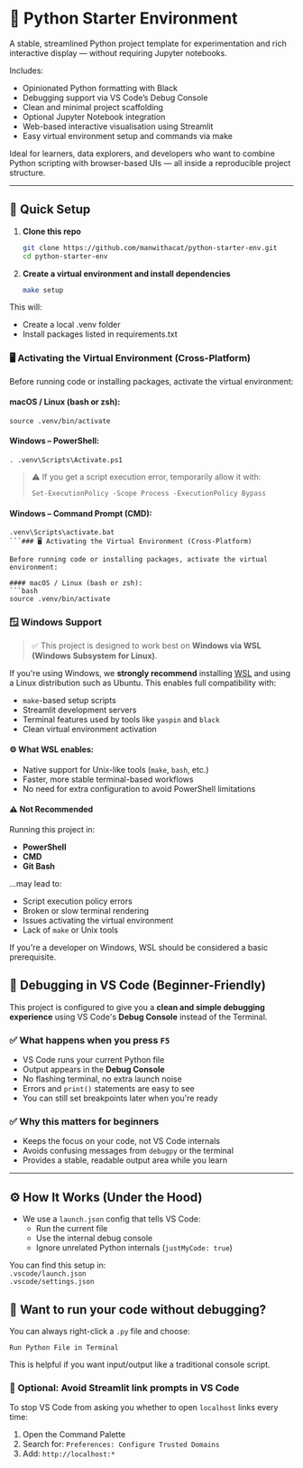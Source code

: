 # 🐍 Python Starter Environment

A stable, streamlined Python project template for experimentation and rich interactive display — without requiring Jupyter notebooks.

Includes:   
- Opinionated Python formatting with Black
- Debugging support via VS Code’s Debug Console
- Clean and minimal project scaffolding
- Optional Jupyter Notebook integration
- Web-based interactive visualisation using Streamlit
- Easy virtual environment setup and commands via make

Ideal for learners, data explorers, and developers who want to combine Python scripting with browser-based UIs — all inside a reproducible project structure.

---

## 🚀 Quick Setup

1. **Clone this repo**

   ```bash
   git clone https://github.com/manwithacat/python-starter-env.git
   cd python-starter-env

1. **Create a virtual environment and install dependencies**

    ```bash
    make setup
    ```
This will:
- Create a local .venv folder
- Install packages listed in requirements.txt

### 🖥️ Activating the Virtual Environment (Cross-Platform)

Before running code or installing packages, activate the virtual environment:

#### macOS / Linux (bash or zsh):
```
source .venv/bin/activate
```

#### Windows – PowerShell:
```
. .venv\Scripts\Activate.ps1
```
> ⚠️ If you get a script execution error, temporarily allow it with:
> ```
> Set-ExecutionPolicy -Scope Process -ExecutionPolicy Bypass
> ```

#### Windows – Command Prompt (CMD):
```
.venv\Scripts\activate.bat
```### 🖥️ Activating the Virtual Environment (Cross-Platform)

Before running code or installing packages, activate the virtual environment:

#### macOS / Linux (bash or zsh):
```bash
source .venv/bin/activate
```
### 🪟 Windows Support

> ✅ This project is designed to work best on **Windows via WSL (Windows Subsystem for Linux)**.

If you're using Windows, we **strongly recommend** installing [WSL](https://learn.microsoft.com/en-us/windows/wsl/) and using a Linux distribution such as Ubuntu. This enables full compatibility with:
- `make`-based setup scripts
- Streamlit development servers
- Terminal features used by tools like `yaspin` and `black`
- Clean virtual environment activation

#### ⚙️ What WSL enables:
- Native support for Unix-like tools (`make`, `bash`, etc.)
- Faster, more stable terminal-based workflows
- No need for extra configuration to avoid PowerShell limitations

#### ⚠️ Not Recommended
Running this project in:
- **PowerShell**
- **CMD**
- **Git Bash**

...may lead to:
- Script execution policy errors
- Broken or slow terminal rendering
- Issues activating the virtual environment
- Lack of `make` or Unix tools

If you're a developer on Windows, WSL should be considered a basic prerequisite.


## 🐞 Debugging in VS Code (Beginner-Friendly)

This project is configured to give you a **clean and simple debugging experience** using VS Code's **Debug Console** instead of the Terminal.

### ✅ What happens when you press `F5`

- VS Code runs your current Python file
- Output appears in the **Debug Console**
- No flashing terminal, no extra launch noise
- Errors and `print()` statements are easy to see
- You can still set breakpoints later when you're ready

### ✅ Why this matters for beginners

- Keeps the focus on your code, not VS Code internals
- Avoids confusing messages from `debugpy` or the terminal
- Provides a stable, readable output area while you learn

---

## ⚙️ How It Works (Under the Hood)

- We use a `launch.json` config that tells VS Code:
  - Run the current file
  - Use the internal debug console
  - Ignore unrelated Python internals (`justMyCode: true`)

You can find this setup in:   
`.vscode/launch.json`  
`.vscode/settings.json`  

## 🧪 Want to run your code without debugging?

You can always right-click a `.py` file and choose:

`Run Python File in Terminal`

This is helpful if you want input/output like a traditional console script.

### 🧩 Optional: Avoid Streamlit link prompts in VS Code

To stop VS Code from asking you whether to open `localhost` links every time:

1. Open the Command Palette
2. Search for: `Preferences: Configure Trusted Domains`
3. Add: `http://localhost:*`
